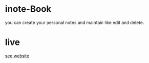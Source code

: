 # inote-Book
you can create your personal notes and maintain like edit and delete.

# live

[see website](https:://spexzee-notebook.netlify.app/)
